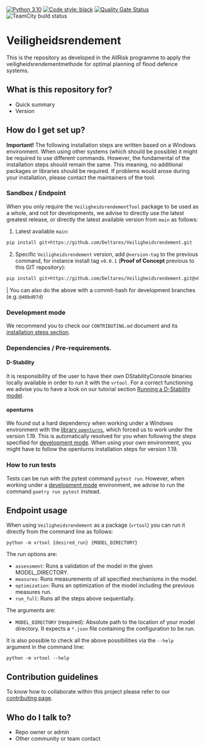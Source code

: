 [![Python 3.10](https://img.shields.io/badge/Python-3.10-blue.svg)](https://www.python.org/downloads/release/python-3109/)
[![Code style: black](https://img.shields.io/badge/code%20style-black-000000.svg)](https://github.com/psf/black)
[![Quality Gate Status](https://sonarcloud.io/api/project_badges/measure?project=Deltares_Veiligheidsrendement&metric=alert_status&token=483801771f090b3ceb93ef315f0332003a075970)](https://sonarcloud.io/summary/new_code?id=Deltares_Veiligheidsrendement)
![TeamCity build status](https://dpcbuild.deltares.nl/app/rest/builds/buildType:id:Vrtool_RunAcceptanceTests_RunPytest/statusIcon.svg)

# Veiligheidsrendement #

This is the repository as developed in the AllRisk programme to apply the veiligheidsrendementmethode for optimal planning of flood defence systems.

## What is this repository for?

* Quick summary
* Version

## How do I get set up? ##

__Important!__ The following installation steps are written based on a Windows environment. When using other systems (which should be possible) it might be required to use different commands. However, the fundamental of the installation steps should remain the same. This meaning, no additional packages or libraries should be required. If problems would arose during your installation, please contact the maintainers of the tool.

### Sandbox / Endpoint

When you only require the `VeiligheidsrendementTool` package to be used as a whole, and not for developments, we advise to directly use the latest greatest release, or directly the latest available version from `main` as follows:

1. Latest available `main`:
```bash
pip install git+https://github.com/Deltares/Veiligheidsrendement.git
```

2. Specific `Veiligheidsrendement` version, add `@version-tag` to the previous command, for instance install tag `v0.0.1` (__Proof of Concept__ previous to this GIT repository):
```bash
pip install git+https://github.com/Deltares/Veiligheidsrendement.git@v0.0.1
```
| You can also do the above with a commit-hash for development branches (e.g.:`@40bd07d`)


### Development mode

We recommend you to check our `CONTRIBUTING.md` document and its [installation steps section](./docs/CONTRIBUTING.md#install-before-contributing).


### Dependencies / Pre-requirements.

#### D-Stability
It is responsibility of the user to have their own DStabilityConsole binaries locally available in order to run it with the `vrtool`. For a correct functioning we advise you to have a look on our tutorial section [Running a D-Stability model](https://deltares.github.io/VrtoolDocumentation/tutorials/vrtool_tutorial.html#running-a-d-stability-model).

#### openturns
We found out a hard dependency when working under a Windows environment with the [library `openturns`](https://openturns.github.io/www/index.html), which forced us to work under the version 1.19. This is automatically resolved for you when following the steps specified for [development mode](#development-mode).
When using your own environment, you might have to follow the openturns installation steps for version 1.19.

### How to run tests
Tests can be run with the pytest command `pytest run`. However, when working under a [development mode](#development-mode) environment, we advise to run the command `poetry run pytest` instead.


## Endpoint usage
 
When using `Veiligheidsrendement` as a package (`vrtool`) you can run it directly from the command line as follows:

```cli
python -m vrtool {desired_run} {MODEL_DIRECTORY}
```
The run options are:
- `assessment`: Runs a validation of the model in the given MODEL_DIRECTORY.
- `measures`: Runs measurements of all specified mechanisms in the model.
- `optimization`: Runs an optimization of the model including the previous measures run.
- `run_full`: Runs all the steps above sequentially.

The arguments are:
- `MODEL_DIRECTORY` (required): Absolute path to the location of your model directory. It expects a `*.json` file containing the configuration to be run.

It is also possible to check all the above possibilities via the `--help` argument in the command line:
```cli
python -m vrtool --help
```

## Contribution guidelines ##

To know how to collaborate within this project please refer to our [contributing page](./docs/CONTRIBUTING.md).

## Who do I talk to? ##

* Repo owner or admin
* Other community or team contact
